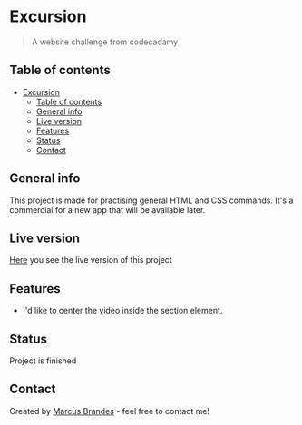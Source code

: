 # Excursion

> A website challenge from codecadamy

## Table of contents

- [Excursion](#excursion)
  - [Table of contents](#table-of-contents)
  - [General info](#general-info)
  - [Live version](#live-version)
  - [Features](#features)
  - [Status](#status)
  - [Contact](#contact)

## General info

This project is made for practising general HTML and CSS commands. It's a commercial for a new app that will be available later.

## Live version

[Here](MarcusBBB.github.io/excursion) you see the live version of this project

## Features

- I'd like to center the video inside the section element.

## Status

Project is finished

## Contact

Created by [Marcus Brandes](marcusbrandes.me) - feel free to contact me!
